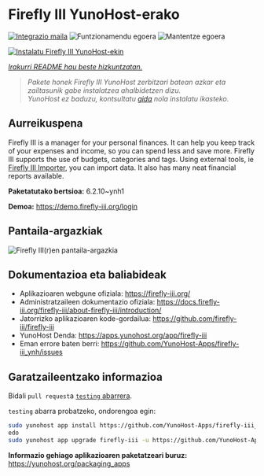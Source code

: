 <!--
Ohart ongi: README hau automatikoki sortu da <https://github.com/YunoHost/apps/tree/master/tools/readme_generator>ri esker
EZ editatu eskuz.
-->

# Firefly III YunoHost-erako

[![Integrazio maila](https://apps.yunohost.org/badge/integration/firefly-iii)](https://ci-apps.yunohost.org/ci/apps/firefly-iii/)
![Funtzionamendu egoera](https://apps.yunohost.org/badge/state/firefly-iii)
![Mantentze egoera](https://apps.yunohost.org/badge/maintained/firefly-iii)

[![Instalatu Firefly III YunoHost-ekin](https://install-app.yunohost.org/install-with-yunohost.svg)](https://install-app.yunohost.org/?app=firefly-iii)

*[Irakurri README hau beste hizkuntzatan.](./ALL_README.md)*

> *Pakete honek Firefly III YunoHost zerbitzari batean azkar eta zailtasunik gabe instalatzea ahalbidetzen dizu.*  
> *YunoHost ez baduzu, kontsultatu [gida](https://yunohost.org/install) nola instalatu ikasteko.*

## Aurreikuspena

Firefly III is a manager for your personal finances. It can help you keep track of your expenses and income, so you can spend less and save more. Firefly III supports the use of budgets, categories and tags. Using external tools, ie [Firefly III Importer](https://github.com/YunoHost-Apps/firefly-iii-di_ynh), you can import data. It also has many neat financial reports available.


**Paketatutako bertsioa:** 6.2.10~ynh1

**Demoa:** <https://demo.firefly-iii.org/login>

## Pantaila-argazkiak

![Firefly III(r)en pantaila-argazkia](./doc/screenshots/imac-complete.png)

## Dokumentazioa eta baliabideak

- Aplikazioaren webgune ofiziala: <https://firefly-iii.org/>
- Administratzaileen dokumentazio ofiziala: <https://docs.firefly-iii.org/firefly-iii/about-firefly-iii/introduction/>
- Jatorrizko aplikazioaren kode-gordailua: <https://github.com/firefly-iii/firefly-iii>
- YunoHost Denda: <https://apps.yunohost.org/app/firefly-iii>
- Eman errore baten berri: <https://github.com/YunoHost-Apps/firefly-iii_ynh/issues>

## Garatzaileentzako informazioa

Bidali `pull request`a [`testing` abarrera](https://github.com/YunoHost-Apps/firefly-iii_ynh/tree/testing).

`testing` abarra probatzeko, ondorengoa egin:

```bash
sudo yunohost app install https://github.com/YunoHost-Apps/firefly-iii_ynh/tree/testing --debug
edo
sudo yunohost app upgrade firefly-iii -u https://github.com/YunoHost-Apps/firefly-iii_ynh/tree/testing --debug
```

**Informazio gehiago aplikazioaren paketatzeari buruz:** <https://yunohost.org/packaging_apps>
